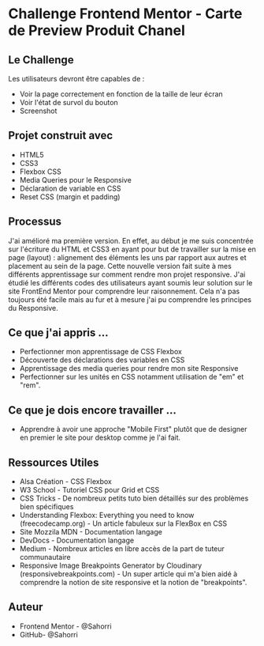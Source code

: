 # Challenge Frontend Mentor - Carte de Preview Produit Chanel

## Le Challenge

Les utilisateurs devront être capables de :
- Voir la page correctement en fonction de la taille de leur écran
- Voir l'état de survol du bouton
- Screenshot

## Projet construit avec

- HTML5
- CSS3
- Flexbox CSS
- Media Queries pour le Responsive
- Déclaration de variable en CSS
- Reset CSS (margin et padding)

## Processus

J'ai amélioré ma première version. 
En effet, au début je me suis concentrée sur l'écriture du HTML et CSS3 en ayant pour but de travailler sur la mise en page (layout) : alignement des éléments les uns par rapport aux autres et placement au sein de la page.
Cette nouvelle version fait suite à mes différents apprentissage sur comment rendre mon projet responsive. 
J'ai étudié les différents codes des utilisateurs ayant soumis leur solution sur le site FrontEnd Mentor pour comprendre leur raisonnement. 
Cela n'a pas toujours été facile mais au fur et à mesure j'ai pu comprendre les principes du Responsive.

## Ce que j'ai appris ...

- Perfectionner mon apprentissage de CSS Flexbox
- Découverte des déclarations des variables en CSS
- Apprentissage des media queries pour rendre mon site Responsive
- Perfectionner sur les unités en CSS notamment utilisation de "em" et "rem".

## Ce que je dois encore travailler ...

- Apprendre à avoir une approche "Mobile First" plutôt que de designer en premier le site pour desktop comme je l'ai fait.

## Ressources Utiles

- Alsa Création - CSS Flexbox 
- W3 School - Tutoriel CSS pour Grid et CSS 
- CSS Tricks - De nombreux petits tuto bien détaillés sur des problèmes bien spécifiques 
- Understanding Flexbox: Everything you need to know (freecodecamp.org) - Un article fabuleux sur la FlexBox en CSS 
- Site Mozzila MDN - Documentation langage 
- DevDocs - Documentation langage 
- Medium - Nombreux articles en libre accès de la part de tuteur communautaire 
- Responsive Image Breakpoints Generator by Cloudinary (responsivebreakpoints.com) - Un super article qui m'a bien aidé à comprendre la notion de site responsive et la notion de "breakpoints".

## Auteur

- Frontend Mentor - @Sahorri 
- GitHub- @Sahorri
